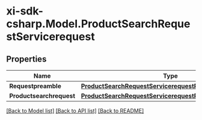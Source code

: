 # xi-sdk-csharp.Model.ProductSearchRequestServicerequest

## Properties

Name | Type | Description | Notes
------------ | ------------- | ------------- | -------------
**Requestpreamble** | [**ProductSearchRequestServicerequestRequestpreamble**](ProductSearchRequestServicerequestRequestpreamble.md) |  | [optional] 
**Productsearchrequest** | [**ProductSearchRequestServicerequestProductsearchrequest**](ProductSearchRequestServicerequestProductsearchrequest.md) |  | [optional] 

[[Back to Model list]](../README.md#documentation-for-models) [[Back to API list]](../README.md#documentation-for-api-endpoints) [[Back to README]](../README.md)

